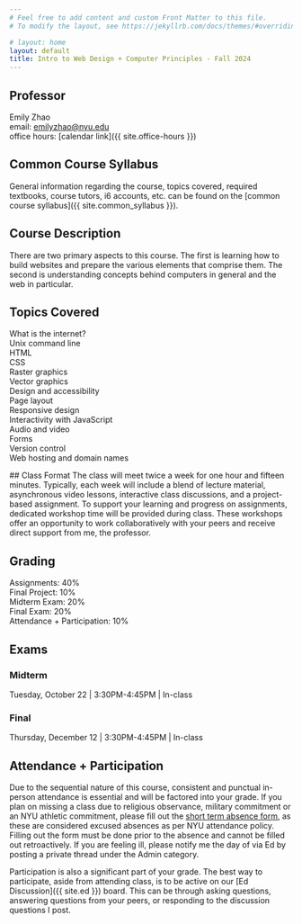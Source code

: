 ```yaml
---
# Feel free to add content and custom Front Matter to this file.
# To modify the layout, see https://jekyllrb.com/docs/themes/#overriding-theme-defaults

# layout: home
layout: default
title: Intro to Web Design + Computer Principles - Fall 2024
---
```


<link rel="stylesheet" href="{{ site.url }}{{ site.baseurl }}/assets/css/styles.css">

<div class="syllabus" markdown="1">
<div class="column-1" markdown="1">

## Professor
Emily Zhao  
email: emilyzhao@nyu.edu  
office hours: [calendar link]({{ site.office-hours }})

## Common Course Syllabus
General information regarding the course, topics covered, required textbooks, course tutors, i6 accounts, etc. can be found on the [common course syllabus]({{ site.common_syllabus }}).

## Course Description
There are two primary aspects to this course. The first is learning how to build websites and prepare the various elements that comprise them. The second is understanding concepts behind computers in general and the web in particular. 

## Topics Covered
What is the internet?  
Unix command line  
HTML  
CSS  
Raster graphics  
Vector graphics  
Design and accessibility   
Page layout  
Responsive design  
Interactivity with JavaScript  
Audio and video  
Forms  
Version control  
Web hosting and domain names

</div>

<div class="column-2" markdown="1">
## Class Format
The class will meet twice a week for one hour and fifteen minutes. Typically, each week will include a blend of lecture material, asynchronous video lessons, interactive class discussions, and a project-based assignment. To support your learning and progress on assignments, dedicated workshop time will be provided during class. These workshops offer an opportunity to work collaboratively with your peers and receive direct support from me, the professor.

## Grading
Assignments: 40%  
Final Project: 10%  
Midterm Exam: 20%  
Final Exam: 20%  
Attendance + Participation: 10%

## Exams
### Midterm 
Tuesday, October 22 | 3:30PM-4:45PM | In-class
### Final
Thursday, December 12 | 3:30PM-4:45PM | In-class

## Attendance + Participation
Due to the sequential nature of this course, consistent and punctual in-person attendance is essential and will be factored into your grade. If you plan on missing a class due to religious observance, military commitment or an NYU athletic commitment, please fill out the [short term absence form]({{site.absence-form}}), as these are considered excused absences as per NYU attendance policy. Filling out the form must be done prior to the absence and cannot be filled out retroactively. If you are feeling ill, please notify me the day of via Ed by posting a private thread under the Admin category.

Participation is also a significant part of your grade. The best way to participate, aside from attending class, is to be active on our [Ed Discussion]({{ site.ed }}) board. This can be through asking questions, answering questions from your peers, or responding to the discussion questions I post. 


<!-- ## i6 Account
In addition to your NYU Home Account, we will be using a web hosting account on a Unix server which will be assigned to you automatically based on your enrollment. This is called an [“i6” account](https://cims.nyu.edu/webapps/content/systems/resources/i6) and we will use it to host our websites. Common questions about i6 accounts are answered on this [FAQ page](https://cims.nyu.edu/webapps/content/systems/resources/i6/faq). If you forget your i6 password and would like to reset it, go to [this page](https://cims.nyu.edu/webapps/content/systems/resources/i6/resetpassword) for instructions on how to do so.

## Computers and File Backup
As class time will include live coding and individual exercises, you are encouraged to bring a laptop computer. There are also multiple [student technology centers](https://www.nyu.edu/life/information-technology/teaching-and-learning-services/studios-and-computing-labs/student-technology-centers-computer-labs.html) on campus. Make sure to save copies of your projects and back them up to other media, such as an external drive or use a version control system like [GitHub](https://github.com/).

## Textbooks

### Required
[Learning Web Design: A Beginner’s Guide to HTML, CSS, JavaScript, and Web Graphics](https://bobcat.library.nyu.edu/permalink/f/1c17uag/nyu_aleph007494992)  
5th Edition  
Jennifer Robbins  
ISBN: 978-1-491-96020-2  

### Optional
[Responsive Web Design with HTML5 and CSS](https://bobcat.library.nyu.edu/permalink/f/ci13eu/nyu_aleph008942698)  
4th Edition  
Ben Frain  
ISBN: 978-1-803-24271-2  
</div> -->

</div>
